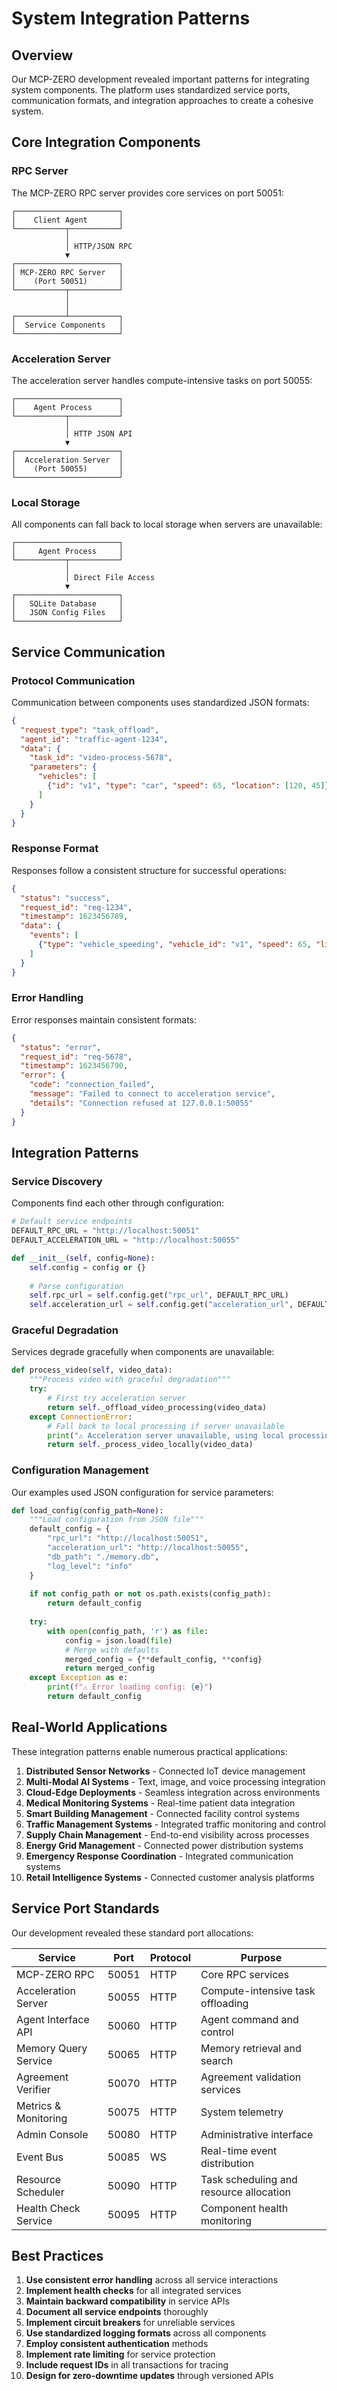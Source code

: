 # System Integration Patterns

## Overview

Our MCP-ZERO development revealed important patterns for integrating system components. The platform uses standardized service ports, communication formats, and integration approaches to create a cohesive system.

## Core Integration Components

### RPC Server

The MCP-ZERO RPC server provides core services on port 50051:

```
┌───────────────────────┐
│    Client Agent       │
└───────────┬───────────┘
            │
            │ HTTP/JSON RPC
            ▼
┌───────────────────────┐
│ MCP-ZERO RPC Server   │
│    (Port 50051)       │
└───────────┬───────────┘
            │
            │
┌───────────┴───────────┐
│  Service Components   │
└───────────────────────┘
```

### Acceleration Server

The acceleration server handles compute-intensive tasks on port 50055:

```
┌───────────────────────┐
│    Agent Process      │
└───────────┬───────────┘
            │
            │ HTTP JSON API
            ▼
┌───────────────────────┐
│  Acceleration Server  │
│    (Port 50055)       │
└───────────────────────┘
```

### Local Storage

All components can fall back to local storage when servers are unavailable:

```
┌───────────────────────┐
│     Agent Process     │
└───────────┬───────────┘
            │
            │ Direct File Access
            ▼
┌───────────────────────┐
│   SQLite Database     │
│   JSON Config Files   │
└───────────────────────┘
```

## Service Communication

### Protocol Communication

Communication between components uses standardized JSON formats:

```json
{
  "request_type": "task_offload",
  "agent_id": "traffic-agent-1234",
  "data": {
    "task_id": "video-process-5678",
    "parameters": {
      "vehicles": [
        {"id": "v1", "type": "car", "speed": 65, "location": [120, 45]}
      ]
    }
  }
}
```

### Response Format

Responses follow a consistent structure for successful operations:

```json
{
  "status": "success",
  "request_id": "req-1234",
  "timestamp": 1623456789,
  "data": {
    "events": [
      {"type": "vehicle_speeding", "vehicle_id": "v1", "speed": 65, "limit": 55}
    ]
  }
}
```

### Error Handling

Error responses maintain consistent formats:

```json
{
  "status": "error",
  "request_id": "req-5678",
  "timestamp": 1623456790,
  "error": {
    "code": "connection_failed",
    "message": "Failed to connect to acceleration service",
    "details": "Connection refused at 127.0.0.1:50055"
  }
}
```

## Integration Patterns

### Service Discovery

Components find each other through configuration:

```python
# Default service endpoints
DEFAULT_RPC_URL = "http://localhost:50051"
DEFAULT_ACCELERATION_URL = "http://localhost:50055"

def __init__(self, config=None):
    self.config = config or {}
    
    # Parse configuration
    self.rpc_url = self.config.get("rpc_url", DEFAULT_RPC_URL)
    self.acceleration_url = self.config.get("acceleration_url", DEFAULT_ACCELERATION_URL)
```

### Graceful Degradation

Services degrade gracefully when components are unavailable:

```python
def process_video(self, video_data):
    """Process video with graceful degradation"""
    try:
        # First try acceleration server
        return self._offload_video_processing(video_data)
    except ConnectionError:
        # Fall back to local processing if server unavailable
        print("⚠️ Acceleration server unavailable, using local processing")
        return self._process_video_locally(video_data)
```

### Configuration Management

Our examples used JSON configuration for service parameters:

```python
def load_config(config_path=None):
    """Load configuration from JSON file"""
    default_config = {
        "rpc_url": "http://localhost:50051",
        "acceleration_url": "http://localhost:50055",
        "db_path": "./memory.db",
        "log_level": "info"
    }
    
    if not config_path or not os.path.exists(config_path):
        return default_config
    
    try:
        with open(config_path, 'r') as file:
            config = json.load(file)
            # Merge with defaults
            merged_config = {**default_config, **config}
            return merged_config
    except Exception as e:
        print(f"⚠️ Error loading config: {e}")
        return default_config
```

## Real-World Applications

These integration patterns enable numerous practical applications:

1. **Distributed Sensor Networks** - Connected IoT device management
2. **Multi-Modal AI Systems** - Text, image, and voice processing integration
3. **Cloud-Edge Deployments** - Seamless integration across environments
4. **Medical Monitoring Systems** - Real-time patient data integration
5. **Smart Building Management** - Connected facility control systems
6. **Traffic Management Systems** - Integrated traffic monitoring and control
7. **Supply Chain Management** - End-to-end visibility across processes
8. **Energy Grid Management** - Connected power distribution systems
9. **Emergency Response Coordination** - Integrated communication systems
10. **Retail Intelligence Systems** - Connected customer analysis platforms

## Service Port Standards

Our development revealed these standard port allocations:

| Service                | Port  | Protocol | Purpose                                |
|------------------------|-------|----------|----------------------------------------|
| MCP-ZERO RPC          | 50051 | HTTP     | Core RPC services                      |
| Acceleration Server    | 50055 | HTTP     | Compute-intensive task offloading      |
| Agent Interface API    | 50060 | HTTP     | Agent command and control              |
| Memory Query Service   | 50065 | HTTP     | Memory retrieval and search            |
| Agreement Verifier     | 50070 | HTTP     | Agreement validation services          |
| Metrics & Monitoring   | 50075 | HTTP     | System telemetry                       |
| Admin Console          | 50080 | HTTP     | Administrative interface               |
| Event Bus              | 50085 | WS       | Real-time event distribution           |
| Resource Scheduler     | 50090 | HTTP     | Task scheduling and resource allocation|
| Health Check Service   | 50095 | HTTP     | Component health monitoring            |

## Best Practices

1. **Use consistent error handling** across all service interactions
2. **Implement health checks** for all integrated services
3. **Maintain backward compatibility** in service APIs
4. **Document all service endpoints** thoroughly
5. **Implement circuit breakers** for unreliable services
6. **Use standardized logging formats** across all components
7. **Employ consistent authentication** methods
8. **Implement rate limiting** for service protection
9. **Include request IDs** in all transactions for tracing
10. **Design for zero-downtime updates** through versioned APIs
